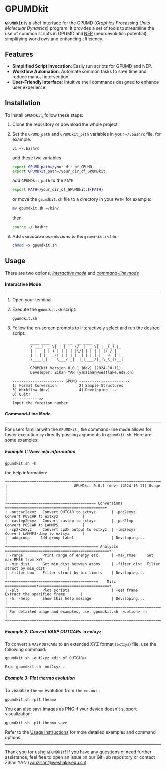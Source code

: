 # GPUMDkit

**`GPUMDkit`** is a shell interface for the [GPUMD](https://github.com/brucefan1983/GPUMD) (*Graphics Processing Units Molecular Dynamics*) program. It provides a set of tools to streamline the use of common scripts in GPUMD and  [NEP](https://gpumd.org/potentials/nep.html#nep-formalism) (neuroevolution potential), simplifying workflows and enhancing efficiency.

## Features
- **Simplified Script Invocation**: Easily run scripts for GPUMD and NEP.
- **Workflow Automation**: Automate common tasks to save time and reduce manual intervention.
- **User-Friendly Interface**: Intuitive shell commands designed to enhance user experience.

## Installation
To install `GPUMDkit`, follow these steps:

1. Clone the repository or download the whole project.

2. Set the `GPUMD_path` and `GPUMDkit_path` variables in your `~/.bashrc` file, for example:
   
    ```
    vi ~/.bashrc
    ```
    
    add these two variables
    
    ```sh
    export GPUMD_path=/your_dir_of_GPUMD
    export GPUMDkit_path=/your_dir_of_GPUMDkit
    ```
    
    add `GPUMDkit_path` to the `PATH`

    ```sh
    export PATH=/your_dir_of_GPUMDkit:${PATH}
    ```

    or move the `gpumdkit.sh` file to a directory in your `PATH`, for example:
    ```sh
    mv gpumdkit.sh ~/bin/
    ```

    then
    
    ```sh
    source ~/.bashrc
    ```
    
3. Add executable permissions to the `gpumdkit.sh` file:
    ```sh
    chmod +x gpumdkit.sh
    ```
    

## Usage
There are two options, <u>*interactive mode*</u> and <u>*command-line mode*</u>

#### Interactive Mode

---

1. Open your terminal.

2. Execute the `gpumdkit.sh` script:

   ```
   gpumdkit.sh
   ```

3. Follow the on-screen prompts to interactively select and run the desired script.

    ```
            ____ ____  _   _ __  __ ____  _    _ _
            / ___|  _ \| | | |  \/  |  _ \| | _(_) |_
            | |  _| |_) | | | | |\/| | | | | |/ / | __|
            | |_| |  __/| |_| | |  | | |_| |   <| | |_
            \____|_|    \___/|_|  |_|____/|_|\_\_|\__|

            GPUMDkit Version 0.0.1 (dev) (2024-10-11)
            Developer: Zihan YAN (yanzihan@westlake.edu.cn)

    ----------------------- GPUMD -----------------------
    1) Format Conversion          2) Sample Structures
    3) Workflow (dev)             4) Developing ...
    0) Quit!
    ------------>>
    Input the function number:
    ```



#### Command-Line Mode

----

For users familiar with the `GPUMDkit` , the command-line mode allows for faster execution by directly passing arguments to `gpumdkit.sh`. Here are some examples:

##### Example 1: View help information

```
gpumdkit.sh -h
```

the help information:

```
+==================================================================================================+
|                              GPUMDkit 0.0.1 (dev) (2024-10-11) Usage                             |
|                                                                                                  |
+======================================== Conversions =============================================+
| -outcar2exyz   Convert OUTCAR to extxyz       | -pos2exyz     Convert POSCAR to extxyz           |
| -castep2exyz   Convert castep to extxyz       | -pos2lmp      Convert POSCAR to LAMMPS           |
| -cp2k2exyz     Convert cp2k output to extxyz  | -lmp2exyz     Convert LAMMPS-dump to extxyz      |
| -addgroup     Add group label                 | Developing...                                    |
+========================================= Analysis ===============================================+
| -range         Print range of energy etc.     | -max_rmse     Get max RMSE from XYZ              |
| -min_dist      Get min_dist between atoms     | -filter_dist  Filter struct by min_dist          |
| -filter_box    Filter struct by box limits    | Developing...                                    |
+=========================================    Misc  ==============+================================+
| -plt           Plot scripts                   | -get_frame     Extract the specified frame       |
| -h, -help      Show this help message         | Developing...                                    |
+==================================================================================================+
| For detailed usage and examples, use: gpumdkit.sh -<option> -h                                   |
+==================================================================================================+
```

##### Example 2: Convert VASP OUTCARs to extxyz

To convert a `VASP` `OUTCARs` to an extended XYZ format (`extxyz`) file, use the following command:

```
gpumdkit.sh -out2xyz <dir_of_OUTCARs>

Exp: gpumdkit.sh -out2xyz .
```

##### Example 3: Plot thermo evolution

To visualize `thermo` evolution from `thermo.out` :

```
gpumdkit.sh -plt thermo
```

You can also save images as PNG if your device doesn't support visualization:

```
gpumdkit.sh -plt thermo save
```



Refer to the [Usage Instructions](./Tutorials/README.md) for more detailed examples and command options.

---

Thank you for using `GPUMDkit`! If you have any questions or need further assistance, feel free to open an issue on our GitHub repository or contact Zihan YAN (yanzihan@westlake.edu.cn).
